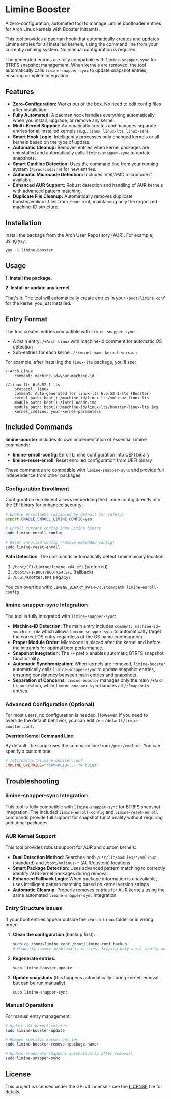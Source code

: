 # Limine Booster

A zero-configuration, automated tool to manage Limine bootloader entries for Arch Linux kernels with Booster initramfs.

This tool provides a pacman hook that automatically creates and updates Limine entries for all installed kernels, using the command line from your currently running system. No manual configuration is required.

The generated entries are fully compatible with `limine-snapper-sync` for BTRFS snapshot management. When kernels are removed, the tool automatically calls `limine-snapper-sync` to update snapshot entries, ensuring complete integration.

## Features

- **Zero-Configuration:** Works out of the box. No need to edit config files after installation.
- **Fully Automated:** A pacman hook handles everything automatically when you install, upgrade, or remove any kernel.
- **Multi-Kernel Support:** Automatically creates and manages separate entries for all installed kernels (e.g., `linux`, `linux-lts`, `linux-zen`).
- **Smart Hook Logic:** Intelligently processes only changed kernels or all kernels based on the type of update.
- **Automatic Cleanup:** Removes entries when kernel packages are uninstalled and automatically calls `limine-snapper-sync` to update snapshots.
- **Smart Cmdline Detection:** Uses the command line from your running system (`/proc/cmdline`) for new entries.
- **Automatic Microcode Detection:** Includes Intel/AMD microcode if available.
- **Enhanced AUR Support:** Robust detection and handling of AUR kernels with advanced pattern matching.
- **Duplicate File Cleanup:** Automatically removes duplicate booster/vmlinuz files from `/boot` root, maintaining only the organized machine-ID structure.

## Installation

Install the package from the Arch User Repository (AUR). For example, using `yay`:

```bash
yay -S limine-booster
```

## Usage

**1. Install the package.**

**2. Install or update any kernel.**

That's it. The tool will automatically create entries in your `/boot/limine.conf` for the kernel you just installed.

## Entry Format

The tool creates entries compatible with `limine-snapper-sync`:

- A main entry: `/+Arch Linux` with machine-id comment for automatic OS detection
- Sub-entries for each kernel: `//kernel-name kernel-version`

For example, after installing the `linux-lts` package, you'll see:

```
/+Arch Linux
    comment: machine-id=your-machine-id

//linux-lts 6.6.52-1-lts
    protocol: linux
    comment: Auto-generated for linux-lts 6.6.52-1-lts (Booster)
    kernel_path: boot():/machine-id/linux-lts/vmlinuz-linux-lts
    module_path: boot():/intel-ucode.img
    module_path: boot():/machine-id/linux-lts/booster-linux-lts.img
    kernel_cmdline: your-kernel-parameters
```

## Included Commands

**limine-booster** includes its own implementation of essential Limine commands:

- **limine-enroll-config**: Enroll Limine configuration into UEFI binary
- **limine-reset-enroll**: Reset enrolled configuration from UEFI binary

These commands are compatible with `limine-snapper-sync` and provide full independence from other packages.

### Configuration Enrollment

Configuration enrollment allows embedding the Limine config directly into the EFI binary for enhanced security:

```bash
# Enable enrollment (disabled by default for safety)
export ENABLE_ENROLL_LIMINE_CONFIG=yes

# Enroll current config into Limine binary
sudo limine-enroll-config

# Reset enrolled config (remove embedded config)
sudo limine-reset-enroll
```

**Path Detection**: The commands automatically detect Limine binary location:

1. `/boot/EFI/Limine/limine_x64.efi` (preferred)
2. `/boot/EFI/BOOT/BOOTX64.EFI` (fallback)
3. `/boot/BOOTX64.EFI` (legacy)

You can override with: `LIMINE_BINARY_PATH=/custom/path limine-enroll-config`

### limine-snapper-sync Integration

The tool is fully integrated with `limine-snapper-sync`:

- **Machine-ID Detection**: The main entry includes `comment: machine-id=<machine-id>` which allows `limine-snapper-sync` to automatically target the correct OS entry regardless of the OS name configuration.
- **Proper Module Order**: Microcode is placed after the kernel and before the initramfs for optimal boot performance.
- **Snapshot Integration**: The `/+` prefix enables automatic BTRFS snapshot functionality.
- **Automatic Synchronization**: When kernels are removed, `limine-booster` automatically calls `limine-snapper-sync` to update snapshot entries, ensuring consistency between main entries and snapshots.
- **Separation of Concerns**: `limine-booster` manages only the main `/+Arch Linux` section, while `limine-snapper-sync` handles all `//Snapshots` entries.

### Advanced Configuration (Optional)

For most users, no configuration is needed. However, if you need to override the default behavior, you can edit `/etc/default/limine-booster.conf`.

**Override Kernel Command Line:**

By default, the script uses the command line from `/proc/cmdline`. You can specify a custom one:

```ini
# /etc/default/limine-booster.conf
CMDLINE_OVERRIDE="root=UUID=... rw quiet"
```

## Troubleshooting

### limine-snapper-sync Integration

This tool is fully compatible with `limine-snapper-sync` for BTRFS snapshot integration. The included `limine-enroll-config` and `limine-reset-enroll` commands provide full support for snapshot functionality without requiring additional packages.

### AUR Kernel Support

This tool provides robust support for AUR and custom kernels:

- **Dual Detection Method**: Searches both `/usr/lib/modules/*/vmlinuz` (standard) and `/boot/vmlinuz-*` (AUR/custom) locations
- **Smart Package Detection**: Uses advanced pattern matching to correctly identify AUR kernel packages during removal
- **Enhanced Fallback Logic**: When package information is unavailable, uses intelligent pattern matching based on kernel version strings
- **Automatic Cleanup**: Properly removes entries for AUR kernels using the same automated `limine-snapper-sync` integration

### Entry Structure Issues

If your boot entries appear outside the `/+Arch Linux` folder or in wrong order:

1. **Clean the configuration** (backup first):

   ```bash
   sudo cp /boot/limine.conf /boot/limine.conf.backup
   # Manually remove problematic entries, keeping only basic config and entries like /Windows
   ```

2. **Regenerate entries**:

   ```bash
   sudo limine-booster-update
   ```

3. **Update snapshots** (this happens automatically during kernel removal, but can be run manually):
   ```bash
   sudo limine-snapper-sync
   ```

### Manual Operations

For manual entry management:

```bash
# Update all kernel entries
sudo limine-booster-update

# Remove specific kernel entries
sudo limine-booster-remove <package-name>

# Update snapshots (happens automatically after removal)
sudo limine-snapper-sync
```

## License

This project is licensed under the GPLv3 License - see the [LICENSE](LICENSE) file for details.
